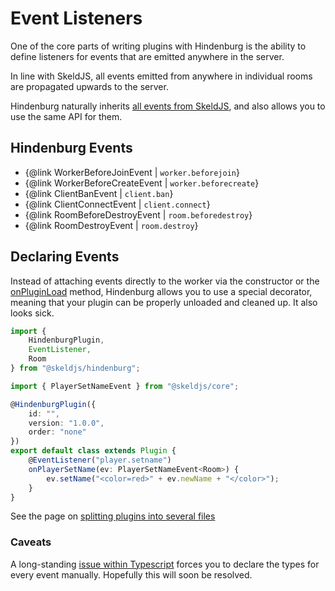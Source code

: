 # Event Listeners
One of the core parts of writing plugins with Hindenburg is the ability to define
listeners for events that are emitted anywhere in the server.

In line with SkeldJS, all events emitted from anywhere in individual rooms are
propagated upwards to the server.

Hindenburg naturally inherits [all events from SkeldJS](https://skeld.js.org/pages/Information/Events.html),
and also allows you to use the same API for them.

## Hindenburg Events
* {@link WorkerBeforeJoinEvent | `worker.beforejoin`}
* {@link WorkerBeforeCreateEvent | `worker.beforecreate`}
* {@link ClientBanEvent | `client.ban`}
* {@link ClientConnectEvent | `client.connect`}
* {@link RoomBeforeDestroyEvent | `room.beforedestroy`}
* {@link RoomDestroyEvent | `room.destroy`}

## Declaring Events
Instead of attaching events directly to the worker via the constructor or the
[onPluginLoad](./Plugin%20Lifecycle%20Methods) method, Hindenburg allows you to
use a special decorator, meaning that your plugin can be properly unloaded
and cleaned up. It also looks sick.

```ts
import {
    HindenburgPlugin,
    EventListener,
    Room
} from "@skeldjs/hindenburg";

import { PlayerSetNameEvent } from "@skeldjs/core";

@HindenburgPlugin({
    id: "",
    version: "1.0.0",
    order: "none"
})
export default class extends Plugin {
    @EventListener("player.setname")
    onPlayerSetName(ev: PlayerSetNameEvent<Room>) {
        ev.setName("<color=red>" + ev.newName + "</color>");
    }
}
```

See the page on [splitting plugins into several files](./Splitting%20Plugin%20Listeners)

### Caveats
A long-standing [issue within Typescript](https://github.com/Microsoft/TypeScript/issues/4881)
forces you to declare the types for every event manually. Hopefully this will
soon be resolved.